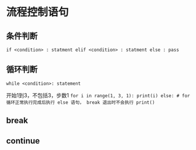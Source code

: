 # 流程控制语句
## 条件判断
`if <condition> :
   statment
elif <condition> :
   statment
else :
   pass`

## 循环判断
`while <condition>:
   statement`

开始1到3，不包括3，步数1
`for i in range(1, 3, 1):
    print(i)
 else: # for 循环正常执行完成后执行 else 语句， break 退出时不会执行
    print()`

## break
## continue